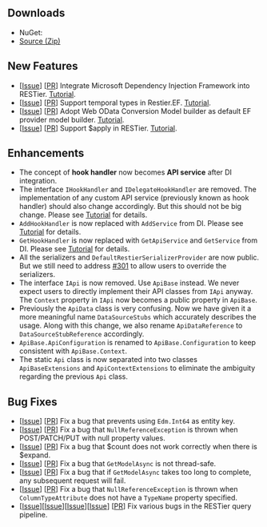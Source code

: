 ## Downloads

 - NuGet: 
 - [Source (Zip)](https://github.com/OData/RESTier/archive/0.4.0-rc.zip)

## New Features

 - [[Issue](https://github.com/OData/RESTier/issues/150)] [[PR](https://github.com/OData/RESTier/pull/286)] Integrate Microsoft Dependency Injection Framework into RESTier. [Tutorial](http://odata.github.io/RESTier/#04-04-Api-Service).
 - [[Issue](https://github.com/OData/RESTier/issues/273)] [[PR](https://github.com/OData/RESTier/pull/278)] Support temporal types in Restier.EF. [Tutorial](http://odata.github.io/RESTier/#03-07-Temporal).
 - [[Issue](https://github.com/OData/RESTier/issues/383)] [[PR](https://github.com/OData/RESTier/pull/402)] Adopt Web OData Conversion Model builder as default EF provider model builder. [Tutorial](http://odata.github.io/WebApi/#02-04-convention-model-builder).
 - [[Issue](https://github.com/OData/RESTier/issues/360)] [[PR](https://github.com/OData/RESTier/pull/399)] Support $apply in RESTier. [Tutorial](http://docs.oasis-open.org/odata/odata-data-aggregation-ext/v4.0/odata-data-aggregation-ext-v4.0.html).

## Enhancements

 - The concept of **hook handler** now becomes **API service** after DI integration.
 - The interface `IHookHandler` and `IDelegateHookHandler` are removed. The implementation of any custom API service (previously known as hook handler) should also change accordingly. But this should not be big change. Please see [Tutorial](http://odata.github.io/RESTier/#04-04-Api-Service) for details.
 - `AddHookHandler` is now replaced with `AddService` from DI. Please see [Tutorial](http://odata.github.io/RESTier/#04-04-Api-Service) for details.
 - `GetHookHandler` is now replaced with `GetApiService` and `GetService` from DI. Please see [Tutorial](http://odata.github.io/RESTier/#04-04-Api-Service) for details.
 - All the serializers and `DefaultRestierSerializerProvider` are now public. But we still need to address [#301](https://github.com/OData/RESTier/issues/301) to allow users to override the serializers.
 - The interface `IApi` is now removed. Use `ApiBase` instead. We never expect users to directly implement their API classes from `IApi` anyway. The `Context` property in `IApi` now becomes a public property in `ApiBase`.
 - Previously the `ApiData` class is very confusing. Now we have given it a more meaningful name `DataSourceStubs` which accurately describes the usage. Along with this change, we also rename `ApiDataReference` to `DataSourceStubReference` accordingly.
 - `ApiBase.ApiConfiguration` is renamed to `ApiBase.Configuration` to keep consistent with `ApiBase.Context`.
 - The static `Api` class is now separated into two classes `ApiBaseExtensions` and `ApiContextExtensions` to eliminate the ambiguity regarding the previous `Api` class.
## Bug Fixes

 - [[Issue](https://github.com/OData/RESTier/issues/123)] [[PR](https://github.com/OData/RESTier/pull/294)] Fix a bug that prevents using `Edm.Int64` as entity key.
 - [[Issue](https://github.com/OData/RESTier/issues/269)] [[PR](https://github.com/OData/RESTier/pull/271)] Fix a bug that `NullReferenceException` is thrown when POST/PATCH/PUT with null property values.
 - [[Issue](https://github.com/OData/RESTier/issues/287)] [[PR](https://github.com/OData/RESTier/pull/314)] Fix a bug that $count does not work correctly when there is $expand.
 - [[Issue](https://github.com/OData/RESTier/issues/304)] [[PR](https://github.com/OData/RESTier/pull/306)] Fix a bug that `GetModelAsync` is not thread-safe.
 - [[Issue](https://github.com/OData/RESTier/issues/304)] [[PR](https://github.com/OData/RESTier/pull/322)] Fix a bug that if `GetModelAsync` takes too long to complete, any subsequent request will fail.
 - [[Issue](https://github.com/OData/RESTier/issues/308)] [[PR](https://github.com/OData/RESTier/pull/313)] Fix a bug that `NullReferenceException` is thrown when `ColumnTypeAttribute` does not have a `TypeName` property specified.
 - [[Issue](https://github.com/OData/RESTier/issues/309)][[Issue](https://github.com/OData/RESTier/issues/310)][[Issue](https://github.com/OData/RESTier/issues/311)][[Issue](https://github.com/OData/RESTier/issues/312)] [[PR](https://github.com/OData/RESTier/pull/313)] Fix various bugs in the RESTier query pipeline.